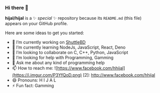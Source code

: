 ### Hi there 👋


**hijal/hijal** is a ✨ _special_ ✨ repository because its `README.md` (this file) appears on your GitHub profile.

Here are some ideas to get you started:

- 🔭 I’m currently working on [ShuttleBD](http://shuttlebd.com/)
- 🌱 I’m currently learning NodeJs, JavaScript, React, Deno
- 👯 I’m looking to collaborate on C, C++, Python, JavaScript
- 🤔 I’m looking for help with Programming, Gamming
- 💬 Ask me about any kind of programming help
- 📫 How to reach me: ![https://www.facebook.com/hhijal](https://i.imgur.com/P3YfQoD.png) [2]: http://www.facebook.com/hhijal
- 😄 Pronouns: H I J A L
- ⚡ Fun fact: Gamming

